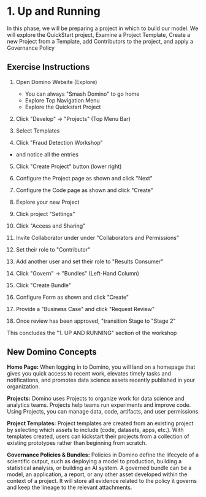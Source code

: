 # 1. Up and Running
In this phase, we will be preparing a project in which to build our model.  We will explore the QuickStart project, Examine a Project Template, Create a new Project from a Template, add Contributors to the project, and apply a Governance Policy

## Exercise Instructions

1. Open Domino Website (Explore)
    - You can always "Smash Domino" to go home
    - Explore Top Navigation Menu
    - Explore the Quickstart Project

2. Click "Develop" -> "Projects" (Top Menu Bar)

3. Select Templates

4. Click "Fraud Detection Workshop"
- and notice all the entries

5. Click "Create Project" button (lower right)

6. Configure the Project page as shown and click "Next"

7. Configure the Code page as shown and click "Create"

7. Explore your new Project

8. Click project "Settings"

9. Click "Access and Sharing"

10. Invite Collaborator under under "Collaborators and Permissions"

11. Set their role to "Contributor"

12. Add another user and set their role to "Results Consumer"

13.  Click "Govern" -> "Bundles" (Left-Hand Column)

14. Click "Create Bundle"

15. Configure Form as shown and click "Create"

16.  Provide a "Business Case" and click "Request Review"

17.  Once review has been approved, "transition Stage to "Stage 2"

This concludes the "1. UP AND RUNNING" section of the workshop

## New Domino Concepts
**Home Page:** 
When logging in to Domino, you will land on a homepage that gives you quick access to recent work, elevates timely tasks and notifications, and promotes data science assets recently published in your organization.

**Projects:**
Domino uses Projects to organize work for data science and analytics teams. Projects help teams run experiments and improve code. Using Projects, you can manage data, code, artifacts, and user permissions.

**Project Templates:**
Project templates are created from an existing project by selecting which assets to include (code, datasets, apps, etc.). With templates created, users can kickstart their projects from a collection of existing prototypes rather than beginning from scratch.

**Governance Policies & Bundles:**
Policies in Domino define the lifecycle of a scientific output, such as deploying a model to production, building a statistical analysis, or building an AI system.  A governed bundle can be a model, an application, a report, or any other asset developed within the context of a project. It will store all evidence related to the policy it governs and keep the lineage to the relevant attachments.






